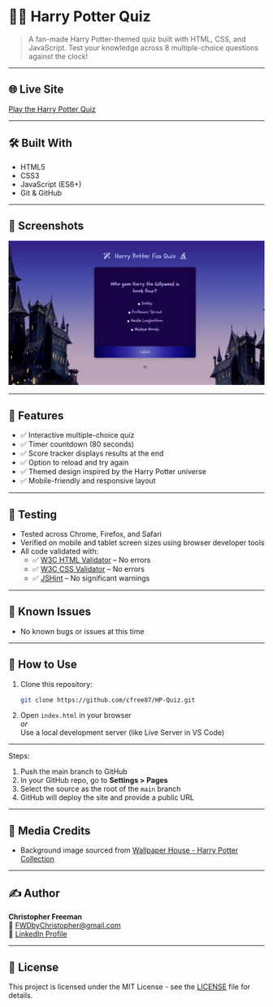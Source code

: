 

# 🧙‍♂️ Harry Potter Quiz

> A fan-made Harry Potter-themed quiz built with HTML, CSS, and JavaScript. Test your knowledge across 8 multiple-choice questions against the clock!

---

## 🌐 Live Site  
[Play the Harry Potter Quiz](https://cfree87.github.io/hp-quiz/)

---

## 🛠️ Built With  
- HTML5  
- CSS3  
- JavaScript (ES6+)  
- Git & GitHub  

---

## 📸 Screenshots  
![Harry Potter Quiz Screenshot](Assets/images/quiz.png)

---

## 📄 Features  
- ✅ Interactive multiple-choice quiz  
- ✅ Timer countdown (80 seconds)  
- ✅ Score tracker displays results at the end  
- ✅ Option to reload and try again  
- ✅ Themed design inspired by the Harry Potter universe  
- ✅ Mobile-friendly and responsive layout  

---

## 🧪 Testing  
- Tested across Chrome, Firefox, and Safari  
- Verified on mobile and tablet screen sizes using browser developer tools  
- All code validated with:  
  - ✅ [W3C HTML Validator](https://validator.w3.org/) – No errors  
  - ✅ [W3C CSS Validator](https://jigsaw.w3.org/css-validator/) – No errors  
  - ✅ [JSHint](https://jshint.com/) – No significant warnings  

---

## 🐛 Known Issues  
- No known bugs or issues at this time  

---

## 🚀 How to Use  
1. Clone this repository:
   ```bash
   git clone https://github.com/cfree87/HP-Quiz.git
   ```

2. Open `index.html` in your browser  
   _or_  
   Use a local development server (like Live Server in VS Code)  

---

Steps:
1. Push the main branch to GitHub  
2. In your GitHub repo, go to **Settings > Pages**  
3. Select the source as the root of the `main` branch  
4. GitHub will deploy the site and provide a public URL

---

## 📸 Media Credits  
- Background image sourced from [Wallpaper House - Harry Potter Collection](https://wallpaper-house.com/group/harry-potter-background/index.php)

---

## ✍️ Author  
**Christopher Freeman**  
📧 [FWDbyChristopher@gmail.com](mailto:FWDbyChristopher@gmail.com)  
🔗 [LinkedIn Profile](https://www.linkedin.com/in/christopher-freeman-05497322a/)

---

## 📘 License  
This project is licensed under the MIT License - see the [LICENSE](LICENSE) file for details.